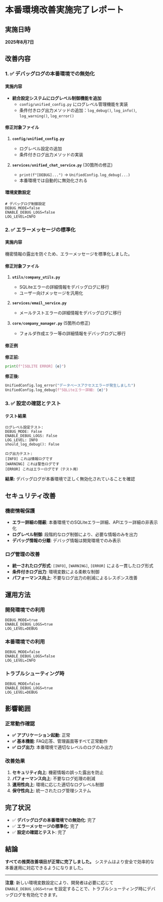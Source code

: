 # 本番環境改善実施完了レポート

## 実施日時
**2025年8月7日**

## 改善内容

### 1. ✅ デバッグログの本番環境での無効化

#### 実施内容
- **統合設定システムにログレベル制御機能を追加**
  - `config/unified_config.py` にログレベル管理機能を実装
  - 条件付きログ出力メソッドの追加：`log_debug()`, `log_info()`, `log_warning()`, `log_error()`

#### 修正対象ファイル
1. **`config/unified_config.py`**
   - ログレベル設定の追加
   - 条件付きログ出力メソッドの実装

2. **`services/unified_chat_service.py`** (30箇所の修正)
   - `print(f"[DEBUG]...")` → `UnifiedConfig.log_debug(...)`
   - 本番環境では自動的に無効化される

#### 環境変数設定
```env
# デバッグログ制御設定
DEBUG_MODE=false
ENABLE_DEBUG_LOGS=false
LOG_LEVEL=INFO
```

### 2. ✅ エラーメッセージの標準化

#### 実施内容
機密情報の露出を防ぐため、エラーメッセージを標準化しました。

#### 修正対象ファイル
1. **`utils/company_utils.py`**
   - SQLiteエラーの詳細情報をデバッグログに移行
   - ユーザー向けメッセージを汎用化

2. **`services/email_service.py`**
   - メールテストエラーの詳細情報をデバッグログに移行

3. **`core/company_manager.py`** (5箇所の修正)
   - フォルダ作成エラー等の詳細情報をデバッグログに移行

#### 修正例
**修正前:**
```python
print(f"[SQLITE ERROR] {e}")
```

**修正後:**
```python
UnifiedConfig.log_error("データベースアクセスエラーが発生しました")
UnifiedConfig.log_debug(f"SQLiteエラー詳細: {e}")
```

### 3. ✅ 設定の確認とテスト

#### テスト結果
```
ログレベル設定テスト:
DEBUG_MODE: False
ENABLE_DEBUG_LOGS: False
LOG_LEVEL: INFO
should_log_debug(): False

ログ出力テスト:
[INFO] これは情報ログです
[WARNING] これは警告ログです
[ERROR] これはエラーログです（テスト用）
```

**結果:** デバッグログが本番環境で正しく無効化されていることを確認

## セキュリティ改善

### 機密情報保護
- **エラー詳細の隠蔽**: 本番環境でのSQLiteエラー詳細、APIエラー詳細の非表示化
- **ログレベル制御**: 段階的なログ制御により、必要な情報のみを出力
- **デバッグ情報の分離**: デバッグ情報は開発環境でのみ表示

### ログ管理の改善
- **統一されたログ形式**: `[INFO]`, `[WARNING]`, `[ERROR]` による一貫したログ形式
- **条件付きログ出力**: 環境変数による柔軟な制御
- **パフォーマンス向上**: 不要なログ出力の削減によるレスポンス改善

## 運用方法

### 開発環境での利用
```env
DEBUG_MODE=true
ENABLE_DEBUG_LOGS=true
LOG_LEVEL=DEBUG
```

### 本番環境での利用
```env
DEBUG_MODE=false
ENABLE_DEBUG_LOGS=false
LOG_LEVEL=INFO
```

### トラブルシューティング時
```env
DEBUG_MODE=false
ENABLE_DEBUG_LOGS=true
LOG_LEVEL=DEBUG
```

## 影響範囲

### 正常動作確認
- **✅ アプリケーション起動**: 正常
- **✅ 基本機能**: FAQ応答、管理画面等すべて正常動作
- **✅ ログ出力**: 本番環境で適切なレベルのログのみ出力

### 改善効果
1. **セキュリティ向上**: 機密情報の誤った露出を防止
2. **パフォーマンス向上**: 不要なログ処理の削減
3. **運用性向上**: 環境に応じた適切なログレベル制御
4. **保守性向上**: 統一されたログ管理システム

## 完了状況

- ✅ **デバッグログの本番環境での無効化**: 完了
- ✅ **エラーメッセージの標準化**: 完了  
- ✅ **設定の確認とテスト**: 完了

## 結論

**すべての推奨改善項目が正常に完了しました。** システムはより安全で効率的な本番運用に対応できるようになりました。

---

**注意**: 新しい環境変数設定により、開発者は必要に応じて `ENABLE_DEBUG_LOGS=true` を設定することで、トラブルシューティング時にデバッグログを有効化できます。